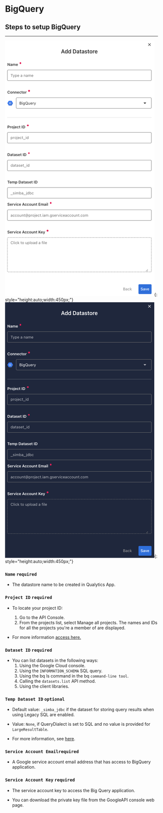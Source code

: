 # BigQuery

## Steps to setup BigQuery

---

![Screenshot](../assets/datastores/bigquery/create-datastore-light.png#only-light){: style="height:auto;width:450px;"}
![Screenshot](../assets/datastores/bigquery/create-datastore-dark.png#only-dark){: style="height:auto;width:450px;"}


### `Name` <spam id='required'>`required`</spam>

* The datastore name  to be created in Qualytics App.
### `Project ID` <spam id='required'>`required`</spam>

* To locate your project ID:

    1. Go to the API Console.
    2. From the projects list, select Manage all projects. The names and IDs for all the projects you're a member of are displayed.

* For more information [access here.](https://support.google.com/googleapi/answer/7014113?hl=en&ref_topic=7014522)


### `Dataset ID` <spam id='required'>`required`</spam>

* You can list datasets in the following ways:
    1. Using the Google Cloud console.
    2. Using the `INFORMATION_SCHEMA` SQL query.
    3. Using the bq ls command in the bq `command-line tool`.
    4. Calling the `datasets.list` API method.
    5. Using the client libraries.
### `Temp Dataset ID` <spam id='not-required'>`optional`</spam>

* Default value: `_simba_jdbc` if the dataset for storing query results when using Legacy SQL are enabled.

* Value: `None`, if QueryDialect is set to SQL and no value is provided for `LargeResultTable`.

* For more information, see [here](https://usermanual.wiki/Document/Simba20JDBC20Driver20for20Google20BigQuery20Install20and20Configuration20Guide.1349395491/html#pf19).
### `Service Account Email`​ <spam id='required'>`required`</spam>
* A Google service account email address that has access to BigQuery application.
​

### `Service Account Key` <spam id='required'>`required`</spam>

* The service account key to access the Big Query application.

* You can download the private key file from the GoogleAPI console web page.
​
